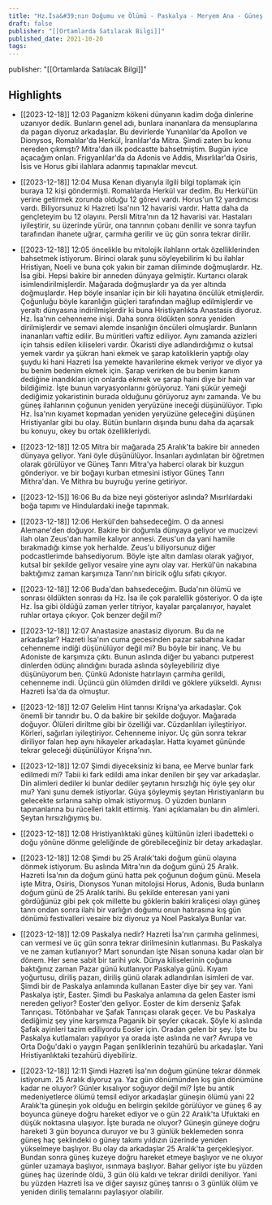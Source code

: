```yaml
---
title: "Hz.İsa&#39;nın Doğumu ve Ölümü - Paskalya - Meryem Ana - Güneş Tanrıları -Mitoloji ve Astroloji Bölüm 2"
draft: false
publisher: "[[Ortamlarda Satılacak Bilgi]]"
published_date: 2021-10-20
tags:
---
```

publisher: "[[Ortamlarda Satılacak Bilgi]]"


## Highlights
* [[2023-12-18]] 12:03  Paganizm kökeni dünyanın kadim doğa dinlerine uzanıyor dedik. Bunların genel adı, bunlara inananlara da mensuplarına da pagan diyoruz arkadaşlar. Bu devirlerde Yunanlılar'da Apollon ve Dionysos, Romalılar'da Herkül, İranlılar'da Mitra. Şimdi zaten bu konu nereden çıkmıştı? Mitra'dan ilk podcastte bahsetmiştim. Bugün iyice açacağım onları. Frigyanlılar'da da Adonis ve Addis, Mısırlılar'da Osiris, İsis ve Horus gibi ilahlara adanmış tapınaklar mevcut.

* [[2023-12-18]] 12:04  Musa Kenan diyarıyla ilgili bilgi toplamak için buraya 12 kişi göndermişti. Romalılarda Herkül var dedim. Bu Herkül'ün yerine getirmek zorunda olduğu 12 görevi vardı. Horus'un 12 yardımcısı vardı. Biliyorsunuz ki Hazreti İsa'nın 12 havarisi vardır. Hatta daha da gençleteyim bu 12 olayını. Persli Mitra'nın da 12 havarisi var. Hastaları iyileştirir, su üzerinde yürür, ona tanrının çobanı denilir ve sonra tayfun tarafından ihanete uğrar, çarmıha gerilir ve üç gün sonra tekrar dirilir.

* [[2023-12-18]] 12:05  öncelikle bu mitolojik ilahların ortak özelliklerinden bahsetmek istiyorum. Birinci olarak şunu söyleyebilirim ki bu ilahlar Hristiyan, Noeli ve buna çok yakın bir zaman diliminde doğmuşlardır. Hz. İsa gibi. Hepsi bakire bir anneden dünyaya gelmiştir. Kurtarıcı olarak isimlendirilmişlerdir. Mağarada doğmuşlardır ya da yer altında doğmuşlardır. Hep böyle insanlar için bir kili hayatına öncülük etmişlerdir. Çoğunluğu böyle karanlığın güçleri tarafından mağlup edilmişlerdir ve yeraltı dünyasına indirilmişlerdir ki buna Hristiyanlıkta Anastasis diyoruz. Hz. İsa'nın cehenneme inişi. Daha sonra öldükten sonra yeniden dirilmişlerdir ve semavi alemde insanlığın öncüleri olmuşlardır. Bunların inananları vaftiz edilir. Bu müritleri vaftiz ediliyor. Aynı zamanda azizleri için tahsis edilen kiliseleri vardır. Ökaristi diye adlandırdığımız o kutsal yemek vardır ya şükran hani ekmek ve şarap katoliklerin yaptığı olay şuydu ki hani Hazreti İsa yemekte havarilerine ekmek veriyor ve diyor ya bu benim bedenim ekmek için. Şarap verirken de bu benim kanım dediğine inandıkları için onlarda ekmek ve şarap haini diye bir hain var bildiğimiz. İşte bunun varyasyonlarını görüyoruz. Yani şükür yemeği dediğimiz yokaristinin burada olduğunu görüyoruz aynı zamanda. Ve bu güneş ilahlarının çoğunun yeniden yeryüzüne ineceği düşünülüyor. Tıpkı Hz. İsa'nın kıyamet kopmadan yeniden yeryüzüne geleceğini düşünen Hristiyanlar gibi bu olay. Bütün bunların dışında bunu daha da açarsak bu konuyu, okey bu ortak özellikleriydi.

* [[2023-12-18]] 12:05  Mitra bir mağarada 25 Aralık'ta bakire bir anneden dünyaya geliyor. Yani öyle düşünülüyor. İnsanları aydınlatan bir öğretmen olarak görülüyor ve Güneş Tanrı Mitra'ya haberci olarak bir kuzgun gönderiyor. ve bir boğayı kurban etmesini istiyor Güneş Tanrı Mithra'dan. Ve Mithra bu buyruğu yerine getiriyor.

* [[2023-12-15]] 16:06  Bu da bize neyi gösteriyor aslında? Mısırlılardaki boğa tapımı ve Hindulardaki ineğe tapınmak.

* [[2023-12-18]] 12:06  Herkül'den bahsedeceğim. O da annesi Alemane'den doğuyor. Bakire bir doğumla dünyaya geliyor ve mucizevi ilah olan Zeus'dan hamile kalıyor annesi. Zeus'un da yani hamile bırakmadığı kimse yok herhalde. Zeus'u biliyorsunuz diğer podcastlerimde bahsediyorum. Böyle işte altın damlası olarak yağıyor, kutsal bir şekilde geliyor vesaire yine aynı olay var. Herkül'ün nakabına baktığımız zaman karşımıza Tanrı'nın biricik oğlu sıfatı çıkıyor.

* [[2023-12-18]] 12:06  Buda'dan bahsedeceğim. Buda'nın ölümü ve sonrası öldükten sonrası da Hz. İsa ile çok paralellik gösteriyor. O da işte Hz. İsa gibi öldüğü zaman yerler titriyor, kayalar parçalanıyor, hayalet ruhlar ortaya çıkıyor. Çok benzer değil mi?

* [[2023-12-18]] 12:07  Anastasize anastasiz diyorum. Bu da ne arkadaşlar? Hazreti İsa'nın cuma gecesinden pazar sabahına kadar cehenneme indiği düşünülüyor değil mi? Bu böyle bir inanç. Ve bu Adoniste de karşımıza çıktı. Bunun aslında diğer bu yabancı putperest dinlerden ödünç alındığını burada aslında söyleyebiliriz diye düşünüyorum ben. Çünkü Adoniste hatırlayın çarmıha gerildi, cehenneme indi. Üçüncü gün ölümden dirildi ve göklere yükseldi. Aynısı Hazreti İsa'da da olmuştur.

* [[2023-12-18]] 12:07  Gelelim Hint tanrısı Krişna'ya arkadaşlar. Çok önemli bir tanrıdır bu. O da bakire bir şekilde doğuyor. Mağarada doğuyor. Ölüleri diriltme gibi bir özelliği var. Cüzdanlıları iyileştiriyor. Körleri, sağırları iyileştiriyor. Cehenneme iniyor. Üç gün sonra tekrar diriliyor falan hep aynı hikayeler arkadaşlar. Hatta kıyamet gününde tekrar geleceği düşünülüyor Krişna'nın.

* [[2023-12-18]] 12:07  Şimdi diyeceksiniz ki bana, ee Merve bunlar fark edilmedi mi? Tabii ki fark edildi ama inkar denilen bir şey var arkadaşlar. Din alimleri dediler ki bunlar dediler şeytanın hırsızlığı hiç öyle şey olur mu? Yani şunu demek istiyorlar. Güya şöyleymiş şeytan Hıristiyanların bu gelecekte sırlarına sahip olmak istiyormuş. O yüzden bunların tapınanlarına bu rücelleri taklit ettirmiş. Yani açıklamaları bu din alimleri. Şeytan hırsızlığıymış bu.

* [[2023-12-18]] 12:08  Hristiyanlıktaki güneş kültünün izleri ibadetteki o doğu yönüne dönme geleliğinde de görebileceğiniz bir detay arkadaşlar.

* [[2023-12-18]] 12:08  Şimdi bu 25 Aralık'taki doğum günü olayına dönmek istiyorum. Bu aslında Mitra'nın da doğum günü 25 Aralık. Hazreti İsa'nın da doğum günü hatta pek çoğunun doğum günü. Mesela işte Mitra, Osiris, Dionysos Yunan mitolojisi Horus, Adonis, Buda bunların doğum günü de 25 Aralık tarihi. Bu şekilde enteresan yani yani gördüğünüz gibi pek çok millette bu göklerin bakiri kraliçesi olayı güneş tanrı ondan sonra ilahi bir varlığın doğumu onun hatırasına kış gün dönümü festivalleri vesaire biz diyoruz ya Noel Paskalya Bunlar var.

* [[2023-12-18]] 12:09  Paskalya nedir? Hazreti İsa'nın çarmıha gelinmesi, can vermesi ve üç gün sonra tekrar dirilmesinin kutlanması. Bu Paskalya ve ne zaman kutlanıyor? Mart sonundan işte Nisan sonuna kadar olan bir dönem. Her sene sabit bir tarihi yok. Dünya kiliselerinin çoğuna baktığınız zaman Pazar günü kutlanıyor Paskalya günü. Kıyam yoğurtusu, diriliş pazarı, diriliş günü olarak adlandırılan isimleri de var. Şimdi bir de Paskalya anlamında kullanan Easter diye bir şey var. Yani Paskalya iştir, Easter. Şimdi bu Paskalya anlamına da gelen Easter ismi nereden geliyor? Eoster'den geliyor. Eoster de kim derseniz Şafak Tanrıçası. Tötönbahar ve Şafak Tanrıçası olarak geçer. Ve bu Paskalya dediğimiz şey yine karşımıza Paganik bir şeyler çıkacak. Şöyle ki aslında Şafak ayinleri tazim ediliyordu Eosler için. Oradan gelen bir şey. İşte bu Paskalya kutlamaları yapılıyor ya orada işte aslında ne var? Avrupa ve Orta Doğu'daki o yaygın Pagan şenliklerinin tezahürü bu arkadaşlar. Yani Hristiyanlıktaki tezahürü diyebiliriz.

* [[2023-12-18]] 12:11  Şimdi Hazreti İsa'nın doğum gününe tekrar dönmek istiyorum. 25 Aralık diyoruz ya. Yaz gün dönümünden kış gün dönümüne kadar ne oluyor? Günler kısalıyor soğuyor değil mi? İşte bu antik medeniyetlerce ölümü temsil ediyor arkadaşlar güneşin ölümü yani 22 Aralık'ta güneşin yok olduğu en belirgin şekilde görülüyor ve güneş 6 ay boyunca güneye doğru hareket ediyor ve o gün 22 Aralık'ta Ufuktaki en düşük noktasına ulaşıyor. İşte burada ne oluyor? Güneşin güneye doğru hareketi 3 gün boyunca duruyor ve bu 3 günlük beklemeden sonra güneş haç şeklindeki o güney takımı yıldızın üzerinde yeniden yükselmeye başlıyor. Bu olay da arkadaşlar 25 Aralık'ta gerçekleşiyor. Bundan sonra güneş kuzeye doğru hareket etmeye başlıyor ve ne oluyor günler uzamaya başlıyor, ısınmaya başlıyor. Bahar geliyor işte bu yüzden güneş haç üzerinde öldü, 3 gün ölü kaldı ve tekrar dirildi deniliyor. Yani bu yüzden Hazreti İsa ve diğer sayısız güneş tanrısı o 3 günlük ölüm ve yeniden diriliş temalarını paylaşıyor olabilir.

